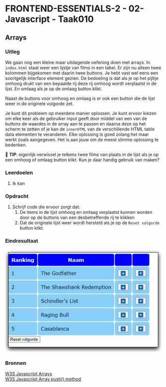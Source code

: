 # FRONTEND-ESSENTIALS-2 - 02-Javascript - Taak010

## Arrays

### Uitleg

We gaan nog een kleine maar uitdagende oefening doen met arrays. In `index.html` staat weer een lijstje van films in een tabel. Er zijn nu alleen twee kolommen bijgekomen met daarin twee buttons. Je hebt vast wel eens een soortgelijk interface element gezien. De bedoeling is dat als je op het pijltje omhoog drukt van een bepaalde rij deze rij omhoog wordt verplaatst in de lijst. En omlaag als je op de omlaag button klikt. 

Naast de buttons voor omhoog en omlaag is er ook een button die de lijst weer in de originele volgorde zet.

Je kunt dit probleem op meerdere manier oplossen. Je kunt ervoor kiezen om elke keer als de gebruiker input geeft door middel van een van de buttons de waardes in de array aan te passen en daarna deze op het scherm te zetten of je kan de `innerHTML` van de verschillende HTML table data elementen te veranderen. Elke oplossing is goed zolang het maar werkt zoals aangegeven. Het is aan jouw om de meest slimme oplossing te bedenken.

:rocket: **TIP**: eigenlijk verwissel je telkens twee films van plaats in de lijst als je op een omhoog of omlaag button klikt. Kun je daar handig gebruik van maken?
### Leerdoelen

1. Ik kan 

### Opdracht

1. Schrijf code die ervoor zorgt dat:
   1. De items in de lijst omhoog en omlaag verplaatst kunnen worden door op de buttons van een desbetreffende rij te klikken
   2. Dat de originele lijst weer wordt hersteld als je op de `Reset volgorde` button klikt.

### Eindresultaat

![Eindresultaat](img/eindresultaat-filmsort.gif)

### Bronnen

[W3S Javascript Arrays](https://www.w3schools.com/js/js_arrays.asp)  
[W3S Javascript Array push() method](https://www.w3schools.com/jsref/jsref_push.asp)
